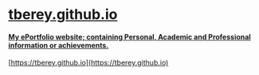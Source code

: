 # [tberey.github.io](https://tberey.github.io)

#### [My ePortfolio website; containing Personal, Academic and Professional information or achievements.](https://tberey.github.io)

[https://tberey.github.io](https://tberey.github.io)